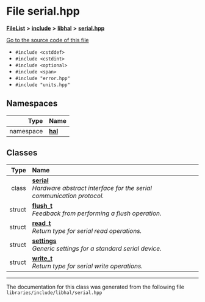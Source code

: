 

# File serial.hpp



[**FileList**](files.md) **>** [**include**](dir_cba0faac6e93618a6e2539705915bd70.md) **>** [**libhal**](dir_c21661262b37aa135a14febc024e67d7.md) **>** [**serial.hpp**](libhal_2serial_8hpp.md)

[Go to the source code of this file](libhal_2serial_8hpp_source.md)



* `#include <cstddef>`
* `#include <cstdint>`
* `#include <optional>`
* `#include <span>`
* `#include "error.hpp"`
* `#include "units.hpp"`













## Namespaces

| Type | Name |
| ---: | :--- |
| namespace | [**hal**](namespacehal.md) <br> |


## Classes

| Type | Name |
| ---: | :--- |
| class | [**serial**](classhal_1_1serial.md) <br>_Hardware abstract interface for the serial communication protocol._  |
| struct | [**flush\_t**](structhal_1_1serial_1_1flush__t.md) <br>_Feedback from performing a flush operation._  |
| struct | [**read\_t**](structhal_1_1serial_1_1read__t.md) <br>_Return type for serial read operations._  |
| struct | [**settings**](structhal_1_1serial_1_1settings.md) <br>_Generic settings for a standard serial device._  |
| struct | [**write\_t**](structhal_1_1serial_1_1write__t.md) <br>_Return type for serial write operations._  |



















































------------------------------
The documentation for this class was generated from the following file `libraries/include/libhal/serial.hpp`

